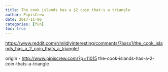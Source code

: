 ```yaml
---
title: The cook islands has a $2 coin that-s a triangle
author: PipisCrew
date: 2017-11-06
categories: [fun]
toc: true
---
```


https://www.reddit.com/r/mildlyinteresting/comments/7axsx1/the_cook_islands_has_a_2_coin_thats_a_triangle/

origin - http://www.pipiscrew.com/?p=11015 the-cook-islands-has-a-2-coin-thats-a-triangle
